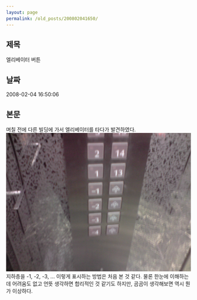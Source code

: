 ```yaml
---
layout: page
permalink: /old_posts/200802041650/
---
```


## 제목
엘리베이터 버튼

## 날짜
2008-02-04 16:50:06

## 본문
며칠 전에 다른 빌딩에 가서 엘리베이터를 타다가 발견하였다.![c0003499_47a6c30ecf338.jpg](200802041650/c0003499_47a6c30ecf338.jpg)지하층을 -1, -2, -3, ... 이렇게 표시하는 방법은 처음 본 것 같다. 물론 한눈에 이해하는 데 어려움도 없고 언뜻 생각하면 합리적인 것 같기도 하지만, 곰곰이 생각해보면 역시 뭔가 이상하다.